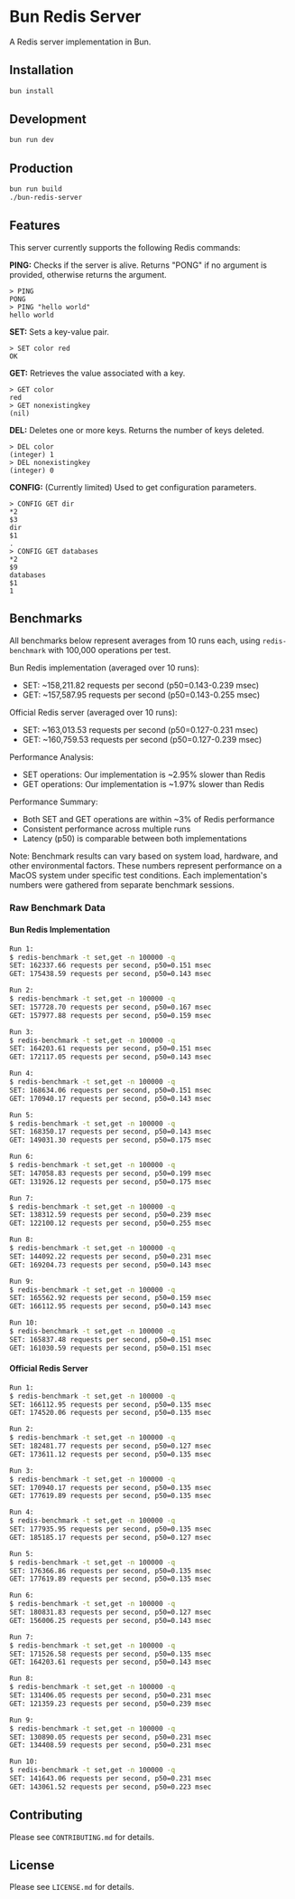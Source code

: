 # Bun Redis Server

A Redis server implementation in Bun.

## Installation

```bash
bun install
```

## Development

```bash
bun run dev
```

## Production

```bash
bun run build
./bun-redis-server
```

## Features

This server currently supports the following Redis commands:

**PING:** Checks if the server is alive. Returns "PONG" if no argument is provided, otherwise returns the argument.

```redis
> PING
PONG
> PING "hello world"
hello world
```

**SET:** Sets a key-value pair.

```redis
> SET color red
OK
```

**GET:** Retrieves the value associated with a key.

```redis
> GET color
red
> GET nonexistingkey
(nil)
```

**DEL:** Deletes one or more keys. Returns the number of keys deleted.

```redis
> DEL color
(integer) 1
> DEL nonexistingkey
(integer) 0
```

**CONFIG:** (Currently limited) Used to get configuration parameters.

```redis
> CONFIG GET dir
*2
$3
dir
$1
.
> CONFIG GET databases
*2
$9
databases
$1
1
```

## Benchmarks

All benchmarks below represent averages from 10 runs each, using `redis-benchmark` with 100,000 operations per test.

Bun Redis implementation (averaged over 10 runs):
- SET: ~158,211.82 requests per second (p50=0.143-0.239 msec)
- GET: ~157,587.95 requests per second (p50=0.143-0.255 msec)

Official Redis server (averaged over 10 runs):
- SET: ~163,013.53 requests per second (p50=0.127-0.231 msec)
- GET: ~160,759.53 requests per second (p50=0.127-0.239 msec)

Performance Analysis:
- SET operations: Our implementation is ~2.95% slower than Redis
- GET operations: Our implementation is ~1.97% slower than Redis

Performance Summary:
- Both SET and GET operations are within ~3% of Redis performance
- Consistent performance across multiple runs
- Latency (p50) is comparable between both implementations

Note: Benchmark results can vary based on system load, hardware, and other environmental factors. These numbers represent performance on a MacOS system under specific test conditions. Each implementation's numbers were gathered from separate benchmark sessions.

### Raw Benchmark Data

#### Bun Redis Implementation

```bash
Run 1:
$ redis-benchmark -t set,get -n 100000 -q
SET: 162337.66 requests per second, p50=0.151 msec                    
GET: 175438.59 requests per second, p50=0.143 msec                    

Run 2:
$ redis-benchmark -t set,get -n 100000 -q
SET: 157728.70 requests per second, p50=0.167 msec                    
GET: 157977.88 requests per second, p50=0.159 msec                    

Run 3:
$ redis-benchmark -t set,get -n 100000 -q
SET: 164203.61 requests per second, p50=0.151 msec                    
GET: 172117.05 requests per second, p50=0.143 msec                    

Run 4:
$ redis-benchmark -t set,get -n 100000 -q
SET: 168634.06 requests per second, p50=0.151 msec                    
GET: 170940.17 requests per second, p50=0.143 msec                    

Run 5:
$ redis-benchmark -t set,get -n 100000 -q
SET: 168350.17 requests per second, p50=0.143 msec                    
GET: 149031.30 requests per second, p50=0.175 msec                    

Run 6:
$ redis-benchmark -t set,get -n 100000 -q
SET: 147058.83 requests per second, p50=0.199 msec                    
GET: 131926.12 requests per second, p50=0.175 msec                    

Run 7:
$ redis-benchmark -t set,get -n 100000 -q
SET: 138312.59 requests per second, p50=0.239 msec                    
GET: 122100.12 requests per second, p50=0.255 msec                    

Run 8:
$ redis-benchmark -t set,get -n 100000 -q
SET: 144092.22 requests per second, p50=0.231 msec                    
GET: 169204.73 requests per second, p50=0.143 msec                    

Run 9:
$ redis-benchmark -t set,get -n 100000 -q
SET: 165562.92 requests per second, p50=0.159 msec                    
GET: 166112.95 requests per second, p50=0.143 msec                    

Run 10:
$ redis-benchmark -t set,get -n 100000 -q
SET: 165837.48 requests per second, p50=0.151 msec                    
GET: 161030.59 requests per second, p50=0.151 msec                    
```

#### Official Redis Server

```bash
Run 1:
$ redis-benchmark -t set,get -n 100000 -q
SET: 166112.95 requests per second, p50=0.135 msec                    
GET: 174520.06 requests per second, p50=0.135 msec                    

Run 2:
$ redis-benchmark -t set,get -n 100000 -q
SET: 182481.77 requests per second, p50=0.127 msec                    
GET: 173611.12 requests per second, p50=0.135 msec                    

Run 3:
$ redis-benchmark -t set,get -n 100000 -q
SET: 170940.17 requests per second, p50=0.135 msec                    
GET: 177619.89 requests per second, p50=0.135 msec                    

Run 4:
$ redis-benchmark -t set,get -n 100000 -q
SET: 177935.95 requests per second, p50=0.135 msec                    
GET: 185185.17 requests per second, p50=0.127 msec                    

Run 5:
$ redis-benchmark -t set,get -n 100000 -q
SET: 176366.86 requests per second, p50=0.135 msec                    
GET: 177619.89 requests per second, p50=0.135 msec                    

Run 6:
$ redis-benchmark -t set,get -n 100000 -q
SET: 180831.83 requests per second, p50=0.127 msec                    
GET: 156006.25 requests per second, p50=0.143 msec                    

Run 7:
$ redis-benchmark -t set,get -n 100000 -q
SET: 171526.58 requests per second, p50=0.135 msec                    
GET: 164203.61 requests per second, p50=0.143 msec                    

Run 8:
$ redis-benchmark -t set,get -n 100000 -q
SET: 131406.05 requests per second, p50=0.231 msec                    
GET: 121359.23 requests per second, p50=0.239 msec                    

Run 9:
$ redis-benchmark -t set,get -n 100000 -q
SET: 130890.05 requests per second, p50=0.231 msec                    
GET: 134408.59 requests per second, p50=0.231 msec                    

Run 10:
$ redis-benchmark -t set,get -n 100000 -q
SET: 141643.06 requests per second, p50=0.231 msec                    
GET: 143061.52 requests per second, p50=0.223 msec                    
```

## Contributing

Please see `CONTRIBUTING.md` for details.

## License

Please see `LICENSE.md` for details.